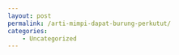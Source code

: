 ```yaml
---
layout: post
permalink: /arti-mimpi-dapat-burung-perkutut/
categories:
    - Uncategorized
---
```


